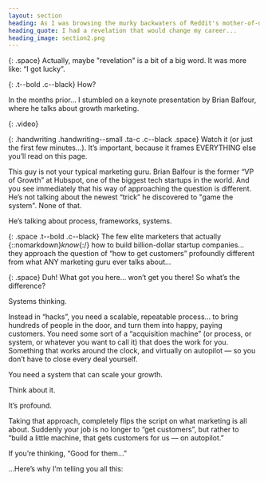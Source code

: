 ```yaml
---
layout: section
heading: As I was browsing the murky backwaters of Reddit's mother-of-distractions...
heading_quote: I had a revelation that would change my career...
heading_image: section2.png
---
```


{: .space}
Actually, maybe "revelation" is a bit of a big word. It was more like: “I got lucky”.

{: .t--bold .c--black}
How?

In the months prior... I stumbled on a keynote presentation by Brian Balfour, where he talks about growth marketing.

{: .video}
<!-- video with a heading and a button -->

{: .handwriting .handwriting--small .ta-c .c--black .space}
Watch it (or just the first few minutes...). It’s important, because it frames <span class="underline underline--short">EVERYTHING</span> else you’ll read on this page.

This guy is not your typical marketing guru. Brian Balfour is the former “VP of Growth” at Hubspot, one of the biggest tech startups in the world. And you see immediately that his way of approaching the question is different. He’s not talking about the newest “trick” he discovered to "game the system". None of that.

He’s talking about process, frameworks, systems.

{: .space .t--bold .c--black}
The few elite marketers that actually {::nomarkdown}*know*{:/} how to build billion-dollar startup companies... they approach the question of “how to get customers” profoundly different from what ANY marketing guru ever talks about...

{: .space}
Duh! What got you here… won’t get you there! So what’s the difference?

Systems thinking.

Instead in “hacks”, you need a scalable, repeatable process… to bring hundreds of people in the door, and turn them into happy, paying customers. You need some sort of a “acquisition machine” (or process, or system, or whatever you want to call it) that does the work for you. Something that works around the clock, and virtually on autopilot — so you don’t have to close every deal yourself.

You need a system that can scale your growth.

Think about it.

It’s profound.

Taking that approach, completely flips the script on what marketing is all about. Suddenly your job is no longer to “get customers”, but rather to “build a little machine, that gets customers for us — on autopilot.”

If you’re thinking, “Good for them...”

...Here’s why I’m telling you all this:
